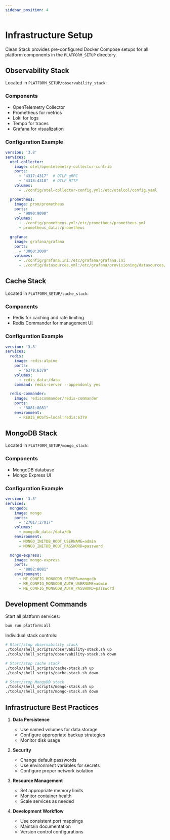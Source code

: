 ```yaml
---
sidebar_position: 4
---
```


# Infrastructure Setup

Clean Stack provides pre-configured Docker Compose setups for all platform components in the `PLATFORM_SETUP` directory.

## Observability Stack

Located in `PLATFORM_SETUP/observability_stack`:

### Components
- OpenTelemetry Collector
- Prometheus for metrics
- Loki for logs
- Tempo for traces
- Grafana for visualization

### Configuration Example

```yaml
version: '3.8'
services:
  otel-collector:
    image: otel/opentelemetry-collector-contrib
    ports:
      - "4317:4317"  # OTLP gRPC
      - "4318:4318"  # OTLP HTTP
    volumes:
      - ./config/otel-collector-config.yml:/etc/otelcol/config.yaml

  prometheus:
    image: prom/prometheus
    ports:
      - "9090:9090"
    volumes:
      - ./config/prometheus.yml:/etc/prometheus/prometheus.yml
      - prometheus_data:/prometheus

  grafana:
    image: grafana/grafana
    ports:
      - "3000:3000"
    volumes:
      - ./config/grafana.ini:/etc/grafana/grafana.ini
      - ./config/datasources.yml:/etc/grafana/provisioning/datasources/datasources.yml
```

## Cache Stack

Located in `PLATFORM_SETUP/cache_stack`:

### Components
- Redis for caching and rate limiting
- Redis Commander for management UI

### Configuration Example

```yaml
version: '3.8'
services:
  redis:
    image: redis:alpine
    ports:
      - "6379:6379"
    volumes:
      - redis_data:/data
    command: redis-server --appendonly yes

  redis-commander:
    image: rediscommander/redis-commander
    ports:
      - "8081:8081"
    environment:
      - REDIS_HOSTS=local:redis:6379
```

## MongoDB Stack

Located in `PLATFORM_SETUP/mongo_stack`:

### Components
- MongoDB database
- Mongo Express UI

### Configuration Example

```yaml
version: '3.8'
services:
  mongodb:
    image: mongo
    ports:
      - "27017:27017"
    volumes:
      - mongodb_data:/data/db
    environment:
      - MONGO_INITDB_ROOT_USERNAME=admin
      - MONGO_INITDB_ROOT_PASSWORD=password

  mongo-express:
    image: mongo-express
    ports:
      - "8082:8081"
    environment:
      - ME_CONFIG_MONGODB_SERVER=mongodb
      - ME_CONFIG_MONGODB_AUTH_USERNAME=admin
      - ME_CONFIG_MONGODB_AUTH_PASSWORD=password
```

## Development Commands

Start all platform services:
```bash
bun run platform:all
```

Individual stack controls:
```bash
# Start/stop observability stack
./tools/shell_scripts/observability-stack.sh up
./tools/shell_scripts/observability-stack.sh down

# Start/stop cache stack
./tools/shell_scripts/cache-stack.sh up
./tools/shell_scripts/cache-stack.sh down

# Start/stop MongoDB stack
./tools/shell_scripts/mongo-stack.sh up
./tools/shell_scripts/mongo-stack.sh down
```

## Infrastructure Best Practices

1. **Data Persistence**
   - Use named volumes for data storage
   - Configure appropriate backup strategies
   - Monitor disk usage

2. **Security**
   - Change default passwords
   - Use environment variables for secrets
   - Configure proper network isolation

3. **Resource Management**
   - Set appropriate memory limits
   - Monitor container health
   - Scale services as needed

4. **Development Workflow**
   - Use consistent port mappings
   - Maintain documentation
   - Version control configurations
